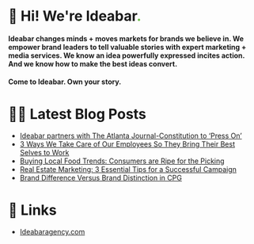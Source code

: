 # 👋 Hi! We're Ideabar<span style="color:#6bbe4a">.</span>

#### Ideabar changes minds + moves markets for brands we believe in. We empower brand leaders to tell valuable stories with expert marketing + media services. We know an idea powerfully expressed incites action. And we know how to make the best ideas convert.
#### Come to Ideabar. Own your story.

# 👩‍💻  Latest Blog Posts
<!-- BLOG-POST-LIST:START -->
- [Ideabar partners with The Atlanta Journal-Constitution to ‘Press On’](https://ideabaragency.com/ajc-presson/)
- [3 Ways We Take Care of Our Employees So They Bring Their Best Selves to Work](https://ideabaragency.com/three-ways-were-taking-care-of-our-employees-so-they-bring-their-best-selves-to-work/)
- [Buying Local Food Trends: Consumers are Ripe for the Picking](https://ideabaragency.com/buying-local-food-trends-consumers-are-ripe-for-the-picking/)
- [Real Estate Marketing: 3 Essential Tips for a Successful Campaign](https://ideabaragency.com/real-estate-marketing-3-essential-tips-for-a-successful-campaign/)
- [Brand Difference Versus Brand Distinction in CPG](https://ideabaragency.com/brand-difference-versus-brand-distinction-in-cpg/)
<!-- BLOG-POST-LIST:END -->

# 🔗  Links
- [Ideabaragency.com](https://ideabaragency.com)
